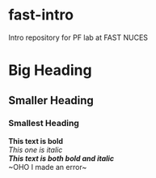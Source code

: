 # fast-intro
Intro repository for PF lab at FAST NUCES

# Big Heading
## Smaller Heading
### Smallest Heading

**This text is bold**\
_This one is italic_\
***This text is both bold and italic***\
~OHO I made an error~
